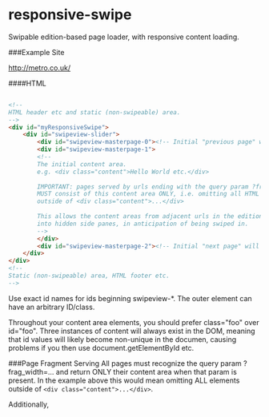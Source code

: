 responsive-swipe
================

Swipable edition-based page loader, with responsive content loading.

###Example Site

http://metro.co.uk/

####HTML
```html

<!-- 
HTML header etc and static (non-swipeable) area. 
-->
<div id="myResponsiveSwipe">
	<div id="swipeview-slider">
		<div id="swipeview-masterpage-0"><!-- Initial "previous page" will be Ajax'd and injected here --></div>
		<div id="swipeview-masterpage-1">
		<!-- 
		The initial content area. 
		e.g. <div class="content">Hello World etc.</div>
	
		IMPORTANT: pages served by urls ending with the query param ?frag_width=...
		MUST consist of this content area ONLY, i.e. omitting all HTML  
		outside of <div class="content">...</div> 
	
		This allows the content areas from adjacent urls in the edition to be preloaded 
		into hidden side panes, in anticipation of being swiped in. 
		-->
		</div>
		<div id="swipeview-masterpage-2"><!-- Initial "next page" will be Ajax'd and injected here --></div>
	</div>
</div>
<!-- 
Static (non-swipeable) area, HTML footer etc. 
-->
```
Use exact id names for ids beginning swipeview-*. The outer element can have an arbitrary ID/class.

Throughout your content area elements, you should prefer class="foo" over id="foo". Three instances of content 
will always exist in the DOM, meaning that id values will likely become non-unique in the documen, causing problems
if you then use document.getElementById etc.

###Page Fragment Serving
All pages must recognize the query param ?frag_width=... and return ONLY their content area when that param is present. 
In the example above this would mean omitting ALL elements outside of `<div class="content">...</div>`.  

Additionally, <script> tags (in particular those that include this lib and its dependencies) must be placed outside
of the content area, and thus NOT be included in  served by urls ending with the query param ?frag_width

This allows the content areas from adjacent urls in the edition to be preloaded into hidden 
side panes - in anticipation of being swiped in - but without each itself loading in the whole js mechanism again.

###Javascript
Basic setup with a static edition:
```javascript
var mySwipe = $('#myResponsiveSwipe').responsiveSwipe({
	edition: ['/', '/foo', '/bar', '/etc']
});
```

Basic setup with a dynamically switching edition:
```javascript
var afterShow = function (context, pageData, api) {
	// On initial page, or following a click, set the edition to what's passed in via the pageData mechanism
	// Otherwise - eg. following a swipe - ignore the passed-in edition.
	if( pageData.clickType === 'initial' || pageData.clickType === 'link') {
		api.setEdition(pageData.edition);
	}
}

var mySwipe = $('#myResponsiveSwipe').responsiveSwipe({
	afterShow: afterShow
});
```

###Configuration options

Values show are defaults:
```javascript
// Callback after a pane is loaded (including hidden panes); use for fancy js-managed rendering.
afterLoad: function(){},

// Callback before any pane is made visible.
beforeShow: function(){},

// Callback after a pane is made visible; use for analytics events, social buttons, etc.
afterShow: function(){},

// Validator regular expression for Ajax responses.
ajaxRegex: '.*',

// Possible values for screen width. For cacheing, the fewer the better.
breakpoints: [481, 768, 1024],

// A list of absolute paths of pages - e.g. ["\/","\/foo\/", "\/bar\/"] - which left/right actions will step through.
// Set the edition using this option, or in afterShow callback function using api.setEdition. The latter method also allows you to change the edition mid-flow .
edition: [],

// Allow ajax+pushState behaviour (requires HTML5 History API support)
enablePjax: true,

// Allow swipe behaviour (requires CSS Transitions support)
enableSwipe: true,

// Reload content on window resize; switches the width metric to window- rather than screen-width; for testing only.
emulator: false,

// Milliseconds until edition should expire, i.e. cache should flush and/or content should reload instead of Ajax'ing. 0 => no expiry.
expiryPeriod: 0,

// CSS selector for anchors that should initiate an ajax+pushState reload.
linkSelector: 'a:not(.no-ajax)',

// The CSS selector for an element containing a data-json attribute with arbitrary data about the page.
pageDataSelector: '.responsive-swipe-meta',

// The name of the query param sent wth Ajax page-fragment requests
queryParam: 'frag_width',

// CSS selector for a spinner/busy indicator
loadingIndicator: undefined,

// The custom swipeview.js lib
swipeViewLib: '/js/responsive-swipe_swipeview.js'
```

###Capabilities detected:

* __HTML5 History API__ - allows changing the URL after an ajax load. Without this, we won't go ahead with ajax page loading.

* __CSS Transitions__ - allows sliding of left/right preloaded panes.

Three capability combinations that are supported are:

* History=false                   : no pjax navigation; (IE < 10, Android native browser, etc)
* History=true, Transitions=false : pjax page navigation; no swiping; (An unlikely case; Transitions was widely implemented before History was)
* History=true, Transitions=true  : pjax page navigation; swiping. (Modern browsers)

You can override these using the enablePjax and enableSwipe options. (You can only disable supported features, not enable unsupported ones!)

###Dependencies

Requires a [forked version](https://github.com/stephanfowler/SwipeView) of [SwipeView](https://github.com/cubiq/SwipeView) (also included in this repo) and jQuery.

###Docs

More coming soon.

